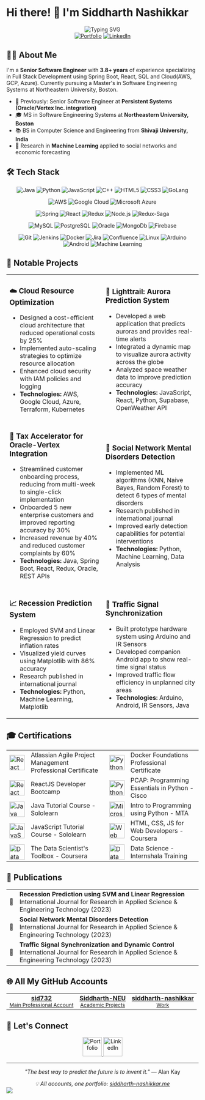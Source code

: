 # Hi there! 👋 I'm Siddharth Nashikkar

<div align="center">
  <img src="https://readme-typing-svg.herokuapp.com?font=Fira+Code&pause=1000&color=3584E4&center=true&vCenter=true&width=435&lines=Senior+Software+Engineer;Full+Stack+Developer;Machine+Learning+Enthusiast;Published+Researcher;Educator+%26+Mentor" alt="Typing SVG" />
</div>

<div align="center">
  <a href="https://siddharth-nashikkar.me/"><img src="https://img.shields.io/badge/Portfolio-FF5722?style=for-the-badge&logo=firebase&logoColor=white" alt="Portfolio" /></a>
  <a href="https://linkedin.com/in/siddharth-nashikkar"><img src="https://img.shields.io/badge/LinkedIn-0077B5?style=for-the-badge&logo=linkedin&logoColor=white" alt="LinkedIn" /></a>
  
</div>

## 👨‍💻 About Me

I'm a **Senior Software Engineer** with **3.8+ years** of experience specializing in Full Stack Development using Spring Boot, React, SQL and Cloud(AWS, GCP, Azure). Currently pursuing a Master's in Software Engineering Systems at Northeastern University, Boston.

- 🏢 Previously: Senior Software Engineer at **Persistent Systems (Oracle/Vertex Inc. integration)**
- 🎓 MS in Software Engineering Systems at **Northeastern University, Boston**
- 📚 BS in Computer Science and Engineering from **Shivaji University, India**
- 🧠 Research in **Machine Learning** applied to social networks and economic forecasting

## 🛠️ Tech Stack

<div align="center">
  
  ![Java](https://img.shields.io/badge/Java-ED8B00?style=for-the-badge&logo=openjdk&logoColor=white)
  ![Python](https://img.shields.io/badge/Python-3776AB?style=for-the-badge&logo=python&logoColor=white)
  ![JavaScript](https://img.shields.io/badge/JavaScript-F7DF1E?style=for-the-badge&logo=javascript&logoColor=black)
  ![C++](https://img.shields.io/badge/C++-00599C?style=for-the-badge&logo=cplusplus&logoColor=white)
  ![HTML5](https://img.shields.io/badge/HTML5-E34F26?style=for-the-badge&logo=html5&logoColor=white)
  ![CSS3](https://img.shields.io/badge/CSS3-7f03fc?style=for-the-badge&logo=css3&logoColor=white)
  ![GoLang](https://img.shields.io/badge/GoLang-1572B6?style=for-the-badge&logo=go&logoColor=white)

![AWS](https://img.shields.io/badge/AWS-232F3E?style=for-the-badge&logo=amazonwebservices&logoColor=white)
![Google Cloud](https://img.shields.io/badge/Google_Cloud-4285F4?style=for-the-badge&logo=googlecloud&logoColor=white)
![Microsoft Azure](https://img.shields.io/badge/Azure-0078D4?style=for-the-badge&logo=microsoft&logoColor=white)


  
  ![Spring](https://img.shields.io/badge/Spring-6DB33F?style=for-the-badge&logo=spring&logoColor=white)
  ![React](https://img.shields.io/badge/React-20232A?style=for-the-badge&logo=react&logoColor=61DAFB)
  ![Redux](https://img.shields.io/badge/Redux-593D88?style=for-the-badge&logo=redux&logoColor=white)
  ![Node.js](https://img.shields.io/badge/Node.js-339933?style=for-the-badge&logo=nodedotjs&logoColor=white)
  ![Redux-Saga](https://img.shields.io/badge/Redux_Saga-999999?style=for-the-badge&logo=redux-saga&logoColor=white)
  
  ![MySQL](https://img.shields.io/badge/MySQL-4479A1?style=for-the-badge&logo=mysql&logoColor=white)
  ![PostgreSQL](https://img.shields.io/badge/PostgreSQL-316192?style=for-the-badge&logo=postgresql&logoColor=white)
  ![Oracle](https://img.shields.io/badge/Oracle-F80000?style=for-the-badge&logo=oracle&logoColor=white)
  ![MongoDb](https://img.shields.io/badge/MongoDB-3aa600?style=for-the-badge&logo=mongodb&logoColor=black)
  ![Firebase](https://img.shields.io/badge/Firebase-FFCA28?style=for-the-badge&logo=firebase&logoColor=black)
  


  ![Git](https://img.shields.io/badge/Git-F05032?style=for-the-badge&logo=git&logoColor=white)
  ![Jenkins](https://img.shields.io/badge/Jenkins-D24939?style=for-the-badge&logo=jenkins&logoColor=white)
  ![Docker](https://img.shields.io/badge/Docker-2496ED?style=for-the-badge&logo=docker&logoColor=white)
  ![Jira](https://img.shields.io/badge/Jira-0052CC?style=for-the-badge&logo=jira&logoColor=white)
  ![Confluence](https://img.shields.io/badge/Confluence-172B4D?style=for-the-badge&logo=confluence&logoColor=white)
  ![Linux](https://img.shields.io/badge/Linux-FCC624?style=for-the-badge&logo=linux&logoColor=black)
  ![Arduino](https://img.shields.io/badge/Arduino-00979D?style=for-the-badge&logo=arduino&logoColor=white)
  ![Android](https://img.shields.io/badge/Android-3DDC84?style=for-the-badge&logo=android&logoColor=white)
  ![Machine Learning](https://img.shields.io/badge/Machine_Learning-FF6F00?style=for-the-badge&logo=tensorflow&logoColor=white)








  
</div>





## 🌟 Notable Projects

<table>
<tr>
    <td width="50%">
      <h3>☁️ Cloud Resource Optimization</h3>
      <ul>
        <li>Designed a cost-efficient cloud architecture that reduced operational costs by 25%</li>
        <li>Implemented auto-scaling strategies to optimize resource allocation</li>
        <li>Enhanced cloud security with IAM policies and logging</li>
        <li><b>Technologies:</b> AWS, Google Cloud, Azure, Terraform, Kubernetes</li>
      </ul>
    </td>
    <td width="50%">
      <h3>🌌 Lighttrail: Aurora Prediction System</h3>
      <ul>
        <li>Developed a web application that predicts auroras and provides real-time alerts</li>
        <li>Integrated a dynamic map to visualize aurora activity across the globe</li>
        <li>Analyzed space weather data to improve prediction accuracy</li>
        <li><b>Technologies:</b> JavaScript, React, Python, Supabase, OpenWeather API</li>
      </ul>
    </td>
  </tr>
  <tr>
    <td width="50%">
      <h3>🏦 Tax Accelerator for Oracle-Vertex Integration</h3>
      <ul>
        <li>Streamlined customer onboarding process, reducing from multi-week to single-click implementation</li>
        <li>Onboarded 5 new enterprise customers and improved reporting accuracy by 30%</li>
        <li>Increased revenue by 40% and reduced customer complaints by 60%</li>
        <li><b>Technologies:</b> Java, Spring Boot, React, Redux, Oracle, REST APIs</li>
      </ul>
    </td>
    <td width="50%">
      <h3>🧠 Social Network Mental Disorders Detection</h3>
      <ul>
        <li>Implemented ML algorithms (KNN, Naive Bayes, Random Forest) to detect 6 types of mental disorders</li>
        <li>Research published in international journal</li>
        <li>Improved early detection capabilities for potential interventions</li>
        <li><b>Technologies:</b> Python, Machine Learning, Data Analysis</li>
      </ul>
    </td>
  </tr>
  <tr>
    <td width="50%">
      <h3>📈 Recession Prediction System</h3>
      <ul>
        <li>Employed SVM and Linear Regression to predict inflation rates</li>
        <li>Visualized yield curves using Matplotlib with 86% accuracy</li>
        <li>Research published in international journal</li>
        <li><b>Technologies:</b> Python, Machine Learning, Matplotlib</li>
      </ul>
    </td>
    <td width="50%">
      <h3>🚦 Traffic Signal Synchronization</h3>
      <ul>
        <li>Built prototype hardware system using Arduino and IR Sensors</li>
        <li>Developed companion Android app to show real-time signal status</li>
        <li>Improved traffic flow efficiency in unplanned city areas</li>
        <li><b>Technologies:</b> Arduino, Android, IR Sensors, Java</li>
      </ul>
    </td>
  </tr>
</table>

## 🎓 Certifications

<div align="center">
  <table>
<tr>
      <td><img width="40" src="https://img.icons8.com/?size=100&id=RduYmqw5H7xm&format=png&color=000000" alt="React"/></td>
      <td>Atlassian Agile Project Management Professional Certificate</td>
      <td><img width="40" src="https://img.icons8.com/color/48/000000/docker.png" alt="Python"/></td>
      <td>Docker Foundations Professional Certificate</td>
    </tr>
    <tr>
      <td><img width="40" src="https://img.icons8.com/color/48/000000/react-native.png" alt="React"/></td>
      <td>ReactJS Developer Bootcamp</td>
      <td><img width="40" src="https://img.icons8.com/color/48/000000/python.png" alt="Python"/></td>
      <td>PCAP: Programming Essentials in Python - Cisco</td>
    </tr>
    <tr>
      <td><img width="40" src="https://img.icons8.com/color/48/000000/java-coffee-cup-logo.png" alt="Java"/></td>
      <td>Java Tutorial Course - Sololearn</td>
      <td><img width="40" src="https://img.icons8.com/color/48/000000/microsoft.png" alt="Microsoft"/></td>
      <td>Intro to Programming using Python - MTA</td>
    </tr>
    <tr>
      <td><img width="40" src="https://img.icons8.com/color/48/000000/javascript.png" alt="JavaScript"/></td>
      <td>JavaScript Tutorial Course - Sololearn</td>
      <td><img width="40" src="https://img.icons8.com/color/48/000000/html-5.png" alt="Web Dev"/></td>
      <td>HTML, CSS, JS for Web Developers - Coursera</td>
    </tr>
    <tr>
      <td><img width="40" src="https://img.icons8.com/color/48/000000/data-configuration.png" alt="Data Science"/></td>
      <td>The Data Scientist's Toolbox - Coursera</td>
      <td><img width="40" src="https://img.icons8.com/color/48/000000/combo-chart--v1.png" alt="Data Science"/></td>
      <td>Data Science - Internshala Training</td>
    </tr>
  </table>
</div>

## 📝 Publications

<div align="center">
  <table>
    <tr>
      <td>🔬</td>
      <td><b>Recession Prediction using SVM and Linear Regression</b><br />International Journal for Research in Applied Science & Engineering Technology (2023)</td>
    </tr>
    <tr>
      <td>🧠</td>
      <td><b>Social Network Mental Disorders Detection</b><br />International Journal for Research in Applied Science & Engineering Technology (2023)</td>
    </tr>
    <tr>
      <td>🚦</td>
      <td><b>Traffic Signal Synchronization and Dynamic Control</b><br />International Journal for Research in Applied Science & Engineering Technology (2023)</td>
    </tr>
  </table>
</div>





## 🌐 All My GitHub Accounts

<div align="center">
  <table>
    <tr>
      <td align="center">
        <a href="https://github.com/sid732">
          <b>sid732</b><br>
          <small>Main Professional Account</small>
        </a>
      </td>
      <td align="center">
        <a href="https://github.com/Siddharth-NEU">
          <b>Siddharth-NEU</b><br>
          <small>Academic Projects</small>
        </a>
      </td>
      <td align="center">
        <a href="https://github.com/siddharth-nashikkar">
          <b>siddharth-nashikkar</b><br>
          <small>Work</small>
        </a>
      </td>
    </tr>
  </table>
</div>

## 📱 Let's Connect

<div align="center">
  <a href="https://siddharth-nashikkar.me/">
    <img height="50" src="https://user-images.githubusercontent.com/46517096/166972883-f5f1d88c-0246-4374-88ac-ded0f2cf0699.png" alt="Portfolio"/>
  </a>
  <a href="https://www.linkedin.com/in/siddharth-nashikkar/">
    <img height="50" src="https://user-images.githubusercontent.com/46517096/166973395-19676cd8-f8ec-4abf-83ff-da8243505b82.png" alt="LinkedIn"/>
  </a>
  
</div>

---

<div align="center">
  <p><i>"The best way to predict the future is to invent it."</i> — Alan Kay</p>
  <i>💡 All accounts, one portfolio: <a href="https://siddharth-nashikkar.me/">siddharth-nashikkar.me</a></i>
</div>

<!-- Custom footer with wave effect -->
<img src="https://raw.githubusercontent.com/Trilokia/Trilokia/379277808c61ef204768a61bbc5d25bc7798ccf1/bottom_header.svg" />
